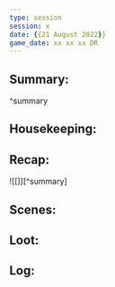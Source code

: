 ```yaml
---
type: session
session: x
date: {{21 August 2022}}
game_date: xx xx xx DR
---
```




## Summary:

^summary
## Housekeeping:
## Recap:
![[]][^summary]
## Scenes:
## Loot:
## Log:


